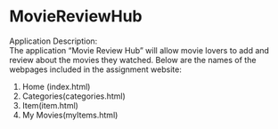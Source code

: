 # MovieReviewHub
Application Description:   
The application “Movie Review Hub” will allow movie lovers to add and review about the movies they watched. Below are the names of the webpages included in the assignment website:  
1. Home (index.html) 
2. Categories(categories.html)  
3. Item(item.html) 
4. My Movies(myItems.html)  
